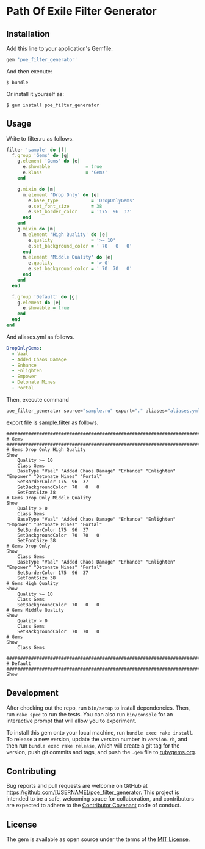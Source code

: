 # Path Of Exile Filter Generator

## Installation

Add this line to your application's Gemfile:

```ruby
gem 'poe_filter_generator'
```

And then execute:

    $ bundle

Or install it yourself as:

    $ gem install poe_filter_generator

## Usage

Write to filter.ru as follows.

```ruby
filter 'sample' do |f|
  f.group 'Gems' do |g|
    g.element 'Gems' do |e|
      e.showable             = true
      e.klass                = 'Gems'
    end

    g.mixin do |m|
      m.element 'Drop Only' do |e|
        e.base_type            = 'DropOnlyGems'
        e.set_font_size        = 38
        e.set_border_color     = '175  96  37'
      end
    end
    g.mixin do |m|
      m.element 'High Quality' do |e|
        e.quality              = '>= 10'
        e.set_background_color = ' 70   0   0'
      end
      m.element 'Middle Quality' do |e|
        e.quality              = '> 0'
        e.set_background_color = ' 70  70   0'
      end
    end
  end

  f.group 'Default' do |g|
    g.element do |e|
      e.showable = true
    end
  end
end
```

And aliases.yml as follows.

```yml
DropOnlyGems:
  - Vaal
  - Added Chaos Damage
  - Enhance
  - Enlighten
  - Empower
  - Detonate Mines
  - Portal
```

Then, execute command

```sh
poe_filter_generator source="sample.ru" export="." aliases="aliases.yml"
```

export file is sample.filter as follows.

```
################################################################################
# Gems
################################################################################
# Gems Drop Only High Quality
Show
    Quality >= 10
    Class Gems
    BaseType "Vaal" "Added Chaos Damage" "Enhance" "Enlighten" "Empower" "Detonate Mines" "Portal"
    SetBorderColor 175  96  37
    SetBackgroundColor  70   0   0
    SetFontSize 38
# Gems Drop Only Middle Quality
Show
    Quality > 0
    Class Gems
    BaseType "Vaal" "Added Chaos Damage" "Enhance" "Enlighten" "Empower" "Detonate Mines" "Portal"
    SetBorderColor 175  96  37
    SetBackgroundColor  70  70   0
    SetFontSize 38
# Gems Drop Only
Show
    Class Gems
    BaseType "Vaal" "Added Chaos Damage" "Enhance" "Enlighten" "Empower" "Detonate Mines" "Portal"
    SetBorderColor 175  96  37
    SetFontSize 38
# Gems High Quality
Show
    Quality >= 10
    Class Gems
    SetBackgroundColor  70   0   0
# Gems Middle Quality
Show
    Quality > 0
    Class Gems
    SetBackgroundColor  70  70   0
# Gems
Show
    Class Gems

################################################################################
# Default
################################################################################
Show
```

## Development

After checking out the repo, run `bin/setup` to install dependencies. Then, run `rake spec` to run the tests. You can also run `bin/console` for an interactive prompt that will allow you to experiment.

To install this gem onto your local machine, run `bundle exec rake install`. To release a new version, update the version number in `version.rb`, and then run `bundle exec rake release`, which will create a git tag for the version, push git commits and tags, and push the `.gem` file to [rubygems.org](https://rubygems.org).

## Contributing

Bug reports and pull requests are welcome on GitHub at https://github.com/[USERNAME]/poe_filter_generator. This project is intended to be a safe, welcoming space for collaboration, and contributors are expected to adhere to the [Contributor Covenant](http://contributor-covenant.org) code of conduct.


## License

The gem is available as open source under the terms of the [MIT License](http://opensource.org/licenses/MIT).

